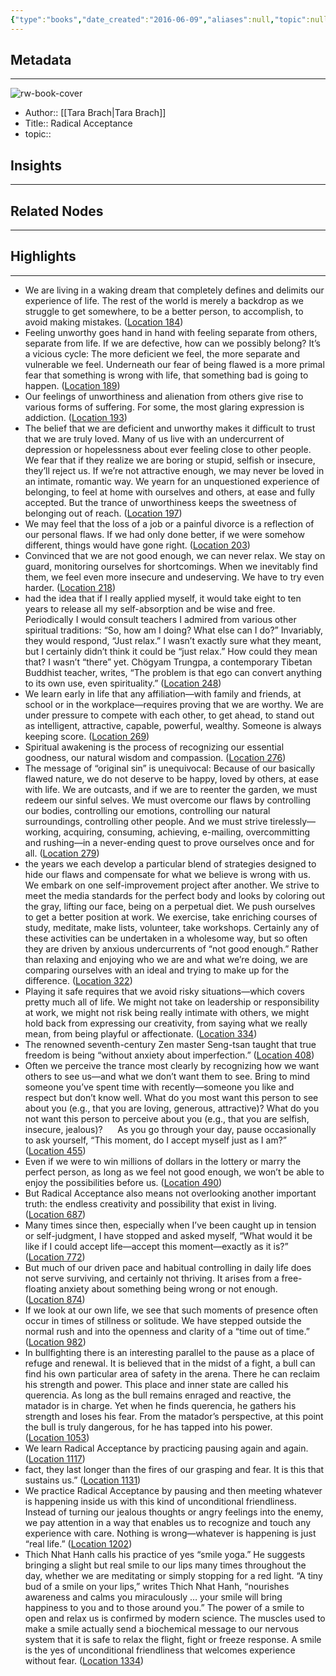 ```yaml
---
{"type":"books","date_created":"2016-06-09","aliases":null,"topic":null,"url":null,"layout":null,"banner":null,"dg-publish":true,"tags":null,"permalink":"/300-biblio/100-books/radical-acceptance/","dgPassFrontmatter":true,"created":"2023-10-20T12:44:15.000-05:00","updated":"2023-10-20T12:44:15.000-05:00"}
---
```


## Metadata
---
![rw-book-cover](https://images-na.ssl-images-amazon.com/images/I/41o9ykQ1H-L._SL200_.jpg)
- Author:: [[Tara Brach\|Tara Brach]]
- Title:: Radical Acceptance
- topic::  



## Insights
---
## Related Nodes
---

## Highlights 
---
- We are living in a waking dream that completely defines and delimits our experience of life. The rest of the world is merely a backdrop as we struggle to get somewhere, to be a better person, to accomplish, to avoid making mistakes. ([Location 184](https://readwise.io/to_kindle?action=open&asin=B000FC2NHG&location=184))
- Feeling unworthy goes hand in hand with feeling separate from others, separate from life. If we are defective, how can we possibly belong? It’s a vicious cycle: The more deficient we feel, the more separate and vulnerable we feel. Underneath our fear of being flawed is a more primal fear that something is wrong with life, that something bad is going to happen. ([Location 189](https://readwise.io/to_kindle?action=open&asin=B000FC2NHG&location=189))
- Our feelings of unworthiness and alienation from others give rise to various forms of suffering. For some, the most glaring expression is addiction. ([Location 193](https://readwise.io/to_kindle?action=open&asin=B000FC2NHG&location=193))
- The belief that we are deficient and unworthy makes it difficult to trust that we are truly loved. Many of us live with an undercurrent of depression or hopelessness about ever feeling close to other people. We fear that if they realize we are boring or stupid, selfish or insecure, they’ll reject us. If we’re not attractive enough, we may never be loved in an intimate, romantic way. We yearn for an unquestioned experience of belonging, to feel at home with ourselves and others, at ease and fully accepted. But the trance of unworthiness keeps the sweetness of belonging out of reach. ([Location 197](https://readwise.io/to_kindle?action=open&asin=B000FC2NHG&location=197))
- We may feel that the loss of a job or a painful divorce is a reflection of our personal flaws. If we had only done better, if we were somehow different, things would have gone right. ([Location 203](https://readwise.io/to_kindle?action=open&asin=B000FC2NHG&location=203))
- Convinced that we are not good enough, we can never relax. We stay on guard, monitoring ourselves for shortcomings. When we inevitably find them, we feel even more insecure and undeserving. We have to try even harder. ([Location 218](https://readwise.io/to_kindle?action=open&asin=B000FC2NHG&location=218))
- had the idea that if I really applied myself, it would take eight to ten years to release all my self-absorption and be wise and free. Periodically I would consult teachers I admired from various other spiritual traditions: “So, how am I doing? What else can I do?” Invariably, they would respond, “Just relax.” I wasn’t exactly sure what they meant, but I certainly didn’t think it could be “just relax.” How could they mean that? I wasn’t “there” yet. Chögyam Trungpa, a contemporary Tibetan Buddhist teacher, writes, “The problem is that ego can convert anything to its own use, even spirituality.” ([Location 248](https://readwise.io/to_kindle?action=open&asin=B000FC2NHG&location=248))
- We learn early in life that any affiliation—with family and friends, at school or in the workplace—requires proving that we are worthy. We are under pressure to compete with each other, to get ahead, to stand out as intelligent, attractive, capable, powerful, wealthy. Someone is always keeping score. ([Location 269](https://readwise.io/to_kindle?action=open&asin=B000FC2NHG&location=269))
- Spiritual awakening is the process of recognizing our essential goodness, our natural wisdom and compassion. ([Location 276](https://readwise.io/to_kindle?action=open&asin=B000FC2NHG&location=276))
- The message of “original sin” is unequivocal: Because of our basically flawed nature, we do not deserve to be happy, loved by others, at ease with life. We are outcasts, and if we are to reenter the garden, we must redeem our sinful selves. We must overcome our flaws by controlling our bodies, controlling our emotions, controlling our natural surroundings, controlling other people. And we must strive tirelessly—working, acquiring, consuming, achieving, e-mailing, overcommitting and rushing—in a never-ending quest to prove ourselves once and for all. ([Location 279](https://readwise.io/to_kindle?action=open&asin=B000FC2NHG&location=279))
- the years we each develop a particular blend of strategies designed to hide our flaws and compensate for what we believe is wrong with us. We embark on one self-improvement project after another. We strive to meet the media standards for the perfect body and looks by coloring out the gray, lifting our face, being on a perpetual diet. We push ourselves to get a better position at work. We exercise, take enriching courses of study, meditate, make lists, volunteer, take workshops. Certainly any of these activities can be undertaken in a wholesome way, but so often they are driven by anxious undercurrents of “not good enough.” Rather than relaxing and enjoying who we are and what we’re doing, we are comparing ourselves with an ideal and trying to make up for the difference. ([Location 322](https://readwise.io/to_kindle?action=open&asin=B000FC2NHG&location=322))
- Playing it safe requires that we avoid risky situations—which covers pretty much all of life. We might not take on leadership or responsibility at work, we might not risk being really intimate with others, we might hold back from expressing our creativity, from saying what we really mean, from being playful or affectionate. ([Location 334](https://readwise.io/to_kindle?action=open&asin=B000FC2NHG&location=334))
- The renowned seventh-century Zen master Seng-tsan taught that true freedom is being “without anxiety about imperfection.” ([Location 408](https://readwise.io/to_kindle?action=open&asin=B000FC2NHG&location=408))
- Often we perceive the trance most clearly by recognizing how we want others to see us—and what we don’t want them to see. Bring to mind someone you’ve spent time with recently—someone you like and respect but don’t know well. What do you most want this person to see about you (e.g., that you are loving, generous, attractive)? What do you not want this person to perceive about you (e.g., that you are selfish, insecure, jealous)?      As you go through your day, pause occasionally to ask yourself, “This moment, do I accept myself just as I am?” ([Location 455](https://readwise.io/to_kindle?action=open&asin=B000FC2NHG&location=455))
- Even if we were to win millions of dollars in the lottery or marry the perfect person, as long as we feel not good enough, we won’t be able to enjoy the possibilities before us. ([Location 490](https://readwise.io/to_kindle?action=open&asin=B000FC2NHG&location=490))
- But Radical Acceptance also means not overlooking another important truth: the endless creativity and possibility that exist in living. ([Location 687](https://readwise.io/to_kindle?action=open&asin=B000FC2NHG&location=687))
- Many times since then, especially when I’ve been caught up in tension or self-judgment, I have stopped and asked myself, “What would it be like if I could accept life—accept this moment—exactly as it is?” ([Location 772](https://readwise.io/to_kindle?action=open&asin=B000FC2NHG&location=772))
- But much of our driven pace and habitual controlling in daily life does not serve surviving, and certainly not thriving. It arises from a free-floating anxiety about something being wrong or not enough. ([Location 874](https://readwise.io/to_kindle?action=open&asin=B000FC2NHG&location=874))
- If we look at our own life, we see that such moments of presence often occur in times of stillness or solitude. We have stepped outside the normal rush and into the openness and clarity of a “time out of time.” ([Location 982](https://readwise.io/to_kindle?action=open&asin=B000FC2NHG&location=982))
- In bullfighting there is an interesting parallel to the pause as a place of refuge and renewal. It is believed that in the midst of a fight, a bull can find his own particular area of safety in the arena. There he can reclaim his strength and power. This place and inner state are called his querencia. As long as the bull remains enraged and reactive, the matador is in charge. Yet when he finds querencia, he gathers his strength and loses his fear. From the matador’s perspective, at this point the bull is truly dangerous, for he has tapped into his power. ([Location 1053](https://readwise.io/to_kindle?action=open&asin=B000FC2NHG&location=1053))
- We learn Radical Acceptance by practicing pausing again and again. ([Location 1117](https://readwise.io/to_kindle?action=open&asin=B000FC2NHG&location=1117))
- fact, they last longer than the fires of our grasping and fear. It is this that sustains us.” ([Location 1131](https://readwise.io/to_kindle?action=open&asin=B000FC2NHG&location=1131))
- We practice Radical Acceptance by pausing and then meeting whatever is happening inside us with this kind of unconditional friendliness. Instead of turning our jealous thoughts or angry feelings into the enemy, we pay attention in a way that enables us to recognize and touch any experience with care. Nothing is wrong—whatever is happening is just “real life.” ([Location 1202](https://readwise.io/to_kindle?action=open&asin=B000FC2NHG&location=1202))
- Thich Nhat Hanh calls his practice of yes “smile yoga.” He suggests bringing a slight but real smile to our lips many times throughout the day, whether we are meditating or simply stopping for a red light. “A tiny bud of a smile on your lips,” writes Thich Nhat Hanh, “nourishes awareness and calms you miraculously … your smile will bring happiness to you and to those around you.” The power of a smile to open and relax us is confirmed by modern science. The muscles used to make a smile actually send a biochemical message to our nervous system that it is safe to relax the flight, fight or freeze response. A smile is the yes of unconditional friendliness that welcomes experience without fear. ([Location 1334](https://readwise.io/to_kindle?action=open&asin=B000FC2NHG&location=1334))
